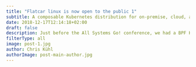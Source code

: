 ```yaml
---
title: "Flatcar linux is now open to the public 1"
subtitle: A composable Kubernetes distribution for on-premise, cloud, and hybrid environments.
date: 2018-12-17T12:14:18+02:00
draft: false
description: Just before the All Systems Go! conference, we had a BPF Hackfest at the Kinvolk office and one of the topics of discussion was to document different BPF ELF loaders. This blog post is the result of it.
filterType: all
image: post-1.jpg
author: Chris Kühl
authorImage: post-main-author.jpg
---
```


